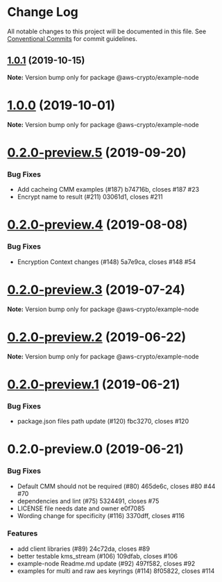 # Change Log

All notable changes to this project will be documented in this file.
See [Conventional Commits](https://conventionalcommits.org) for commit guidelines.

## [1.0.1](/compare/@aws-crypto/example-node@1.0.0...@aws-crypto/example-node@1.0.1) (2019-10-15)

**Note:** Version bump only for package @aws-crypto/example-node





# [1.0.0](/compare/@aws-crypto/example-node@0.2.0-preview.5...@aws-crypto/example-node@1.0.0) (2019-10-01)

**Note:** Version bump only for package @aws-crypto/example-node





# [0.2.0-preview.5](/compare/@aws-crypto/example-node@0.2.0-preview.4...@aws-crypto/example-node@0.2.0-preview.5) (2019-09-20)


### Bug Fixes

* Add cacheing CMM examples (#187) b74716b, closes #187 #23
* Encrypt name to result (#211) 03061d1, closes #211





# [0.2.0-preview.4](/compare/@aws-crypto/example-node@0.2.0-preview.3...@aws-crypto/example-node@0.2.0-preview.4) (2019-08-08)


### Bug Fixes

* Encryption Context changes (#148) 5a7e9ca, closes #148 #54





# [0.2.0-preview.3](/compare/@aws-crypto/example-node@0.2.0-preview.2...@aws-crypto/example-node@0.2.0-preview.3) (2019-07-24)

**Note:** Version bump only for package @aws-crypto/example-node





# [0.2.0-preview.2](/compare/@aws-crypto/example-node@0.2.0-preview.1...@aws-crypto/example-node@0.2.0-preview.2) (2019-06-22)

**Note:** Version bump only for package @aws-crypto/example-node





# [0.2.0-preview.1](/compare/@aws-crypto/example-node@0.2.0-preview.0...@aws-crypto/example-node@0.2.0-preview.1) (2019-06-21)


### Bug Fixes

* package.json files path update (#120) fbc3270, closes #120





# 0.2.0-preview.0 (2019-06-21)


### Bug Fixes

* Default CMM should not be required (#80) 465de6c, closes #80 #44 #70
* dependencies and lint (#75) 5324491, closes #75
* LICENSE file needs date and owner e0f7085
* Wording change for specificity (#116) 3370dff, closes #116


### Features

* add client libraries (#89) 24c72da, closes #89
* better testable kms_stream (#106) 109dfab, closes #106
* example-node Readme.md update (#92) 497f582, closes #92
* examples for multi and raw aes keyrings (#114) 8f05822, closes #114
